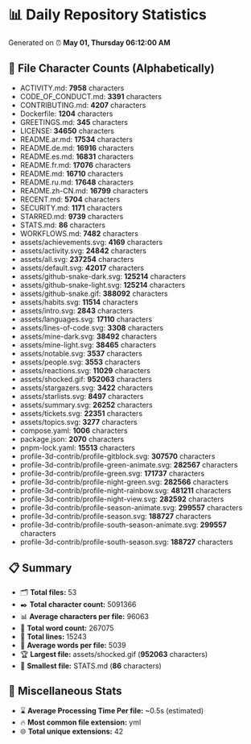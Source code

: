 # 📊 Daily Repository Statistics
Generated on ⏰ **May 01, Thursday 06:12:00 AM**

## 📂 File Character Counts (Alphabetically)
- ACTIVITY.md: **7958** characters
- CODE_OF_CONDUCT.md: **3391** characters
- CONTRIBUTING.md: **4207** characters
- Dockerfile: **1204** characters
- GREETINGS.md: **345** characters
- LICENSE: **34650** characters
- README.ar.md: **17534** characters
- README.de.md: **16916** characters
- README.es.md: **16831** characters
- README.fr.md: **17076** characters
- README.md: **16710** characters
- README.ru.md: **17648** characters
- README.zh-CN.md: **16799** characters
- RECENT.md: **5704** characters
- SECURITY.md: **1171** characters
- STARRED.md: **9739** characters
- STATS.md: **86** characters
- WORKFLOWS.md: **7482** characters
- assets/achievements.svg: **4169** characters
- assets/activity.svg: **24842** characters
- assets/all.svg: **237254** characters
- assets/default.svg: **42017** characters
- assets/github-snake-dark.svg: **125214** characters
- assets/github-snake-light.svg: **125214** characters
- assets/github-snake.gif: **388092** characters
- assets/habits.svg: **11514** characters
- assets/intro.svg: **2843** characters
- assets/languages.svg: **17110** characters
- assets/lines-of-code.svg: **3308** characters
- assets/mine-dark.svg: **38492** characters
- assets/mine-light.svg: **38465** characters
- assets/notable.svg: **3537** characters
- assets/people.svg: **3553** characters
- assets/reactions.svg: **11029** characters
- assets/shocked.gif: **952063** characters
- assets/stargazers.svg: **3422** characters
- assets/starlists.svg: **8497** characters
- assets/summary.svg: **26252** characters
- assets/tickets.svg: **22351** characters
- assets/topics.svg: **3277** characters
- compose.yaml: **1006** characters
- package.json: **2070** characters
- pnpm-lock.yaml: **15513** characters
- profile-3d-contrib/profile-gitblock.svg: **307570** characters
- profile-3d-contrib/profile-green-animate.svg: **282567** characters
- profile-3d-contrib/profile-green.svg: **171737** characters
- profile-3d-contrib/profile-night-green.svg: **282566** characters
- profile-3d-contrib/profile-night-rainbow.svg: **481211** characters
- profile-3d-contrib/profile-night-view.svg: **282592** characters
- profile-3d-contrib/profile-season-animate.svg: **299557** characters
- profile-3d-contrib/profile-season.svg: **188727** characters
- profile-3d-contrib/profile-south-season-animate.svg: **299557** characters
- profile-3d-contrib/profile-south-season.svg: **188727** characters

## 📋 Summary
- 🗂️ **Total files:** 53
- ✒️ **Total character count:** 5091366
- 📊 **Average characters per file:** 96063
- 📝 **Total word count:** 267075
- 🧾 **Total lines:** 15243
- 📐 **Average words per file:** 5039
- 🏆 **Largest file:** assets/shocked.gif (**952063** characters)
- 🥉 **Smallest file:** STATS.md (**86** characters)

## 🌟 Miscellaneous Stats
- ⌛ **Average Processing Time Per file:** ~0.5s (estimated)
- 🔥 **Most common file extension:** yml
- 🌐 **Total unique extensions:** 42
